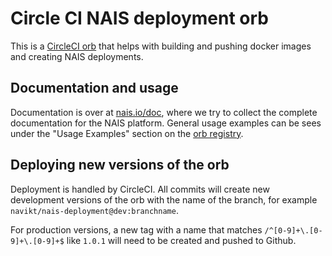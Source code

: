 Circle CI NAIS deployment orb
=============================

This is a [CircleCI orb](https://circleci.com/orbs/) that helps with building and pushing docker images and creating NAIS deployments.


## Documentation and usage

Documentation is over at [nais.io/doc](https://github.com/nais/doc/blob/master/content/deploy/circleci.md), where we try to collect the complete documentation for the NAIS platform. General usage examples can be sees under the "Usage Examples" section on the [orb registry](https://circleci.com/orbs/registry/orb/navikt/nais-deployment).


## Deploying new versions of the orb

Deployment is handled by CircleCI. All commits will create new development versions of the orb with the name of the branch, for example `navikt/nais-deployment@dev:branchname`.

For production versions, a new tag with a name that matches `/^[0-9]+\.[0-9]+\.[0-9]+$` like `1.0.1` will need to be created and pushed to Github.

